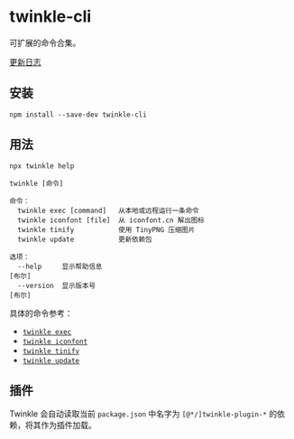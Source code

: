 # twinkle-cli

可扩展的命令合集。

[更新日志](../CHANGELOG.md)

## 安装

```shell
npm install --save-dev twinkle-cli
```

## 用法

```shell
npx twinkle help
```

```
twinkle [命令]

命令：
  twinkle exec [command]   从本地或远程运行一条命令
  twinkle iconfont [file]  从 iconfont.cn 解出图标
  twinkle tinify           使用 TinyPNG 压缩图片
  twinkle update           更新依赖包

选项：
  --help     显示帮助信息                                                 [布尔]
  --version  显示版本号                                                   [布尔]
```

具体的命令参考：

- [`twinkle exec`](./commands/exec-zh.md)
- [`twinkle iconfont`](./commands/iconfont-zh.md)
- [`twinkle tinify`](./commands/tinify-zh.md)
- [`twinkle update`](./commands/update-zh.md)

## 插件

Twinkle 会自动读取当前 `package.json` 中名字为 `[@*/]twinkle-plugin-*` 的依赖，将其作为插件加载。
